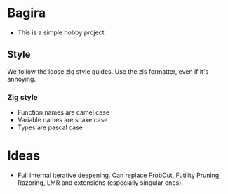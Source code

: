 # Bagira
- This is a simple hobby project

## Style
We follow the loose zig style guides. Use the zls formatter, even if it's annoying.
### Zig style
- Function names are camel case
- Variable names are snake case
- Types are pascal case

# Ideas
- Full internal iterative deepening. Can replace ProbCut, Futility Pruning, Razoring, LMR
  and extensions (especially singular ones).

